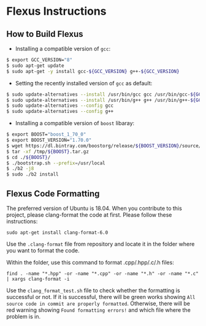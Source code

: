 # Flexus Instructions

## How to Build Flexus

* Installing a compatible version of `gcc`:

```sh
$ export GCC_VERSION="8"
$ sudo apt-get update
$ sudo apt-get -y install gcc-${GCC_VERSION} g++-${GCC_VERSION}
```

* Setting the recently installed version of `gcc` as default:

```sh
$ sudo update-alternatives --install /usr/bin/gcc gcc /usr/bin/gcc-${GCC_VERSION} 20
$ sudo update-alternatives --install /usr/bin/g++ g++ /usr/bin/g++-${GCC_VERSION} 20
$ sudo update-alternatives --config gcc
$ sudo update-alternatives --config g++
```

* Installing a compatible version of `boost` libaray:

```sh
$ export BOOST="boost_1_70_0"
$ export BOOST_VERSION="1.70.0"
$ wget https://dl.bintray.com/boostorg/release/${BOOST_VERSION}/source/${BOOST}.tar.gz -O /tmp/${BOOST}.tar.gz
$ tar -xf /tmp/${BOOST}.tar.gz
$ cd ./${BOOST}/
$ ./bootstrap.sh --prefix=/usr/local
$ ./b2 -j8
$ sudo ./b2 install
```

## Flexus Code Formatting

The preferred version of Ubuntu is 18.04. When you contribute to this project, please clang-format the code at first. Please follow these instructions:

`sudo apt-get install clang-format-6.0`

Use the `.clang-format` file from repository and locate it in the folder where you want to format the code.

Within the folder, use this command to format .cpp/.hpp/.c/.h files:

`find . -name "*.hpp" -or -name "*.cpp" -or -name "*.h" -or -name "*.c" | xargs clang-format -i`

Use the `clang_format_test.sh` file to check whether the formatting is successful or not. If it is successful, there will be green works showing `All source code in commit are properly formatted`. Otherwise, there will be red warning showing `Found formatting errors!` and which file where the problem is in.
